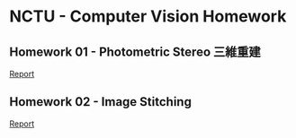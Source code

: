 # NCTU - Computer Vision Homework

## Homework 01 - Photometric Stereo 三維重建
[Report](https://github.com/ric113/ComputerVision/blob/master/CV_Hw01/0556087-hw1-report.pdf)

## Homework 02 - Image Stitching 
[Report](https://github.com/ric113/ComputerVision/blob/master/CV_Hw02/2017%20CV%20Homework02%20Report.pdf)
